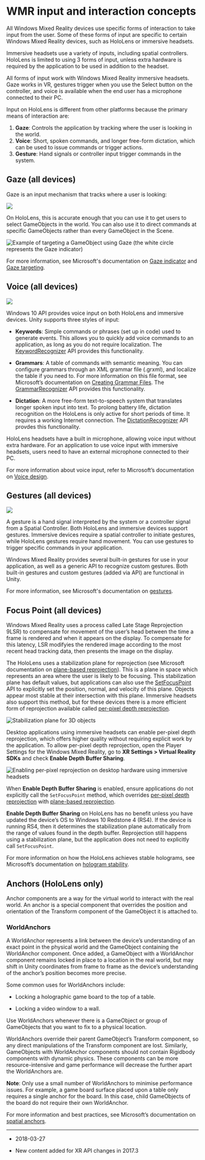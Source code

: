 # WMR input and interaction concepts

All Windows Mixed Reality devices use specific forms of interaction to take input from the user. Some of these forms of input are specific to certain Windows Mixed Reality devices, such as HoloLens or immersive headsets.

Immersive headsets use a variety of inputs, including spatial controllers. HoloLens is limited to using 3 forms of input, unless extra hardware is required by the application to be used in addition to the headset.

All forms of input work with Windows Mixed Reality immersive headsets. Gaze works in VR, gestures trigger when you use the Select button on the controller, and voice is available when the end user has a microphone connected to their PC.

Input on HoloLens is different from other platforms because the primary means of interaction are:

1. __Gaze__: Controls the application by tracking where the user is looking in the world.
2. __Voice__: Short, spoken commands, and longer free-form dictation, which can be used to issue commands or trigger actions.
3. __Gesture__: Hand signals or controller input trigger commands in the system.

## Gaze (all devices)

Gaze is an input mechanism that tracks where a user is looking:

![](../uploads/Main/Gaze.jpg)

On HoloLens, this is accurate enough that you can use it to get users to select GameObjects in the world. You can also use it to direct commands at specific GameObjects rather than every GameObject in the Scene.

![Example of targeting a GameObject using Gaze (the white circle represents the Gaze indicator)](../uploads/Main/Gaze_indicator.jpg)

For more information, see Microsoft's documentation on [Gaze indicator](https://dev.windows.com/en-us/holographic/gaze_indicator) and [Gaze targeting](https://developer.microsoft.com/en-us/windows/mixed-reality/gaze_targeting).

## Voice (all devices)

![](../uploads/Main/Voice_input.png)

Windows 10 API provides voice input on both HoloLens and immersive devices. Unity supports three styles of input:

* __Keywords__: Simple commands or phrases (set up in code) used to generate events. This allows you to quickly add voice commands to an application, as long as you do not require localization. The [KeywordRecognizer](ScriptRef:Windows.Speech.KeywordRecognizer.html) API provides this functionality.

* __Grammars__: A table of commands with semantic meaning. You can configure grammars through an XML grammar file (.grxml), and localize the table if you need to. For more information on this file format, see Microsoft’s documentation on [Creating Grammar Files](https://msdn.microsoft.com/en-us/library/ms873278.aspx). The [GrammarRecognizer](ScriptRef:Windows.Speech.GrammarRecognizer.html) API provides this functionality.

* __Dictation__: A more free-form text-to-speech system that translates longer spoken input into text. To prolong battery life, dictation recognition on the HoloLens is only active for short periods of time. It requires a working Internet connection. The [DictationRecognizer](ScriptRef:Windows.Speech.DictationRecognizer.html) API provdes this functionality.

HoloLens headsets have a built in microphone, allowing voice input without extra hardware. For an application to use voice input with immersive headsets, users need to have an external microphone connected to their PC.

For more information about voice input, refer to Microsoft’s documentation on [Voice design](https://dev.windows.com/en-us/holographic/Voice_design).

## Gestures (all devices)

![](../uploads/Main/Gestures.png)

A gesture is a hand signal interpreted by the system or a controller signal from a Spatial Controller. Both HoloLens and immersive devices support gestures. Immersive devices require a spatial controller to initiate gestures, while HoloLens gestures require hand movement. You can use gestures to trigger specific commands in your application. 

Windows Mixed Reality provides several built-in gestures for use in your application, as well as a generic API to recognize custom gestures. Both built-in gestures and custom gestures (added via API) are functional in Unity.

For more information, see Microsoft's documentation on [gestures](https://developer.microsoft.com/en-us/windows/mixed-reality/gestures).

## Focus Point (all devices)

Windows Mixed Reality uses a process called Late Stage Reprojection 9LSR) to compensate for movement of the user’s head between the time a frame is rendered and when it appears on the display. To compensate for this latency, LSR modifyies the rendered image according to the most recent head tracking data, then presents the image on the display.

The HoloLens uses a stabilization plane for reprojection (see Microsoft documentation on [plane-based reprojection](https://developer.microsoft.com/en-us/windows/mixed-reality/hologram_stability#stabilization_plane)). This is a plane in space which represents an area where the user is likely to be focusing. This stabilization plane has default values, but applications can also use the [SetFocusPoint](ScriptRef:XR.WSA.HolographicSettings.SetFocusPointForFrame.html) API to explicitly set the position, normal, and velocity of this plane. Objects appear most stable at their intersection with this plane. Immersive headsets also support this method, but for these devices there is a more efficient form of reprojection available called [per-pixel depth reprojection](https://developer.microsoft.com/en-us/windows/mixed-reality/hologram_stability#stabilization_plane).

![Stabilization plane for 3D objects](../uploads/Main/stabilisation_plane.jpg)

Desktop applications using immersive headsets can enable per-pixel depth reprojection, which offers higher quality without requiring explicit work by the application. To allow per-pixel depth reprojection, open the Player Settings for the Windows Mixed Reality, go to __XR Settings &gt; Virtual Reality SDKs__ and check __Enable Depth Buffer Sharing__.

![Enabling per-pixel reprojection on desktop hardware using immersive headsets](../uploads/Main/perpixel_reprojection.png)

When __Enable Depth Buffer Sharing__ is enabled, ensure applications do not explicitly call  the `SetFocusPoint` method, which overrides [per-pixel depth reprojection](https://developer.microsoft.com/en-us/windows/mixed-reality/hologram_stability#stabilization_plane) with [plane-based reprojection](https://developer.microsoft.com/en-us/windows/mixed-reality/hologram_stability#stabilization_plane).

__Enable Depth Buffer Sharing__ on HoloLens has no benefit unless you have updated the device’s OS to Windows 10 Redstone 4 (RS4). If the device is running RS4, then it determines the stabilization plane automatically from the range of values found in the depth buffer. Reprojection still happens using a stabilization plane, but the application does not need to explicitly call `SetFocusPoint`.

For more information on how the HoloLens achieves stable holograms, see Microsoft’s documentation on [hologram stability](https://dev.windows.com/en-us/holographic/Hologram_stability.html#Stabilization_Plane).

## Anchors (HoloLens only)

Anchor components are a way for the virtual world to interact with the real world. An anchor is a special component that overrides the position and orientation of the Transform component of the GameObject it is attached to.

### WorldAnchors

A WorldAnchor represents a link between the device’s understanding of an exact point in the physical world and the GameObject containing the WorldAnchor component. Once added, a GameObject with a WorldAnchor component remains locked in place to a location in the real world, but may shift in Unity coordinates from frame to frame as the device’s understanding of the anchor’s position becomes more precise.

Some common uses for WorldAnchors include:

* Locking a holographic game board to the top of a table.

* Locking a video window to a wall.

Use WorldAnchors whenever there is a GameObject or group of GameObjects that you want to fix to a physical location.

WorldAnchors override their parent GameObject’s Transform component, so any direct manipulations of the Transform component are lost. Similarly, GameObjects with WorldAnchor components should not contain Rigidbody components with dynamic physics. These components can be more resource-intensive and game performance will decrease the further apart the WorldAnchors are. 

__Note__: Only use a small number of WorldAnchors to minimise performance issues. For example, a game board surface placed upon a table only requires a single anchor for the board. In this case, child GameObjects of the board do not require their own WorldAnchor.

For more information and best practices, see Microsoft’s documentation on [spatial anchors](https://developer.microsoft.com/en-us/windows/mixed-reality/spatial_anchors).

---
* <span class="page-edit">2018-03-27 <!-- include IncludeTextNewPageYesEdit --></span>

* <span class="page-history">New content added for XR API changes in 2017.3</span>
